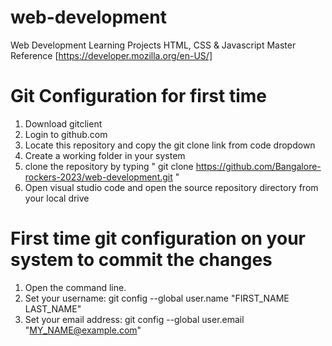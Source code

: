 # web-development
Web Development Learning Projects
HTML, CSS & Javascript Master Reference [https://developer.mozilla.org/en-US/]



# Git Configuration for first time

1. Download gitclient 
2. Login to github.com
3. Locate this repository and copy the git clone link from code dropdown
4. Create a working folder in your system
5. clone the repository by typing " git clone https://github.com/Bangalore-rockers-2023/web-development.git "
6. Open visual studio code and open the source repository directory from your local drive


# First time git configuration on your system to commit the changes


1. Open the command line.
2. Set your username: git config --global user.name "FIRST_NAME LAST_NAME"
3. Set your email address: git config --global user.email "MY_NAME@example.com"